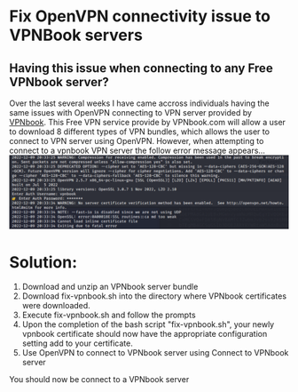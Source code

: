 # Fix OpenVPN connectivity issue to VPNBook servers

## Having this issue when connecting to any Free VPNbook server?


Over the last several weeks I have came accross individuals having the same issues with OpenVPN connecting to VPN server provided by [VPNbook](https://www.vpnbook.com/freevpn). This Free VPN service provide by VPNbook.com will allow a user to download 8 different types of VPN bundles, which allows the user to connect to VPN server using OpenVPN. However, when attempting to connect to a vpnbook VPN server the follow error message appears...
![Issue](https://github.com/1KevinFigueroa/openvpn-issues-vpnbook/blob/main/images/OpenVPN_issue_VPNbook.png)


# Solution:
1. Download and unzip an VPNbook server bundle
2. Download fix-vpnbook.sh into the directory where VPNbook certificates were downloaded.
3. Execute fix-vpnbook.sh and follow the prompts
4. Upon the completion of the bash script "fix-vpnbook.sh", your newly vpnbook certificate should
   now have the appropriate configuration setting add to your certificate.
5. Use OpenVPN to connect to VPNbook server using Connect to VPNbook server  

You should now be connect to a VPNbook server
